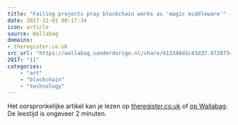 ```yaml
---
title: "Failing projects pray blockchain works as 'magic middleware'"
date: 2017-11-01 08:17:34
icon: article
source: Wallabag
domains:
- theregister.co.uk
src_url: "https://wallabag.sanderdorigo.nl/share/613348d1c43d37.87207342"
2017: "11"
categories:
    - "art"
    - "blockchain"
    - "technology"
---
```

Het oorspronkelijke artikel kan je lezen op [theregister.co.uk](https://www.theregister.co.uk/2016/07/26/failing_projects_pray_blockchain_works_as_magic_middleware/) of [op Wallabag](https://wallabag.sanderdorigo.nl/share/613348d1c43d37.87207342). De leestijd is ongeveer 2 minuten.